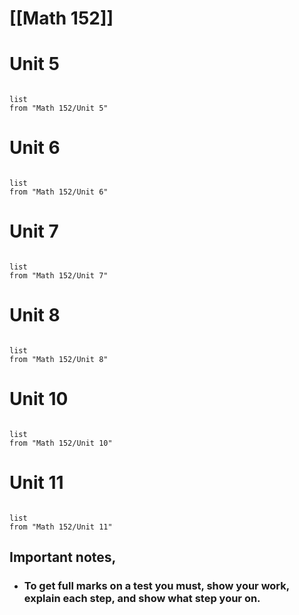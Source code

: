 
# [[Math 152]]
# Unit 5
``` dataview

list
from "Math 152/Unit 5"

```

# Unit 6
``` dataview

list
from "Math 152/Unit 6"

```
# Unit 7
``` dataview

list
from "Math 152/Unit 7"

```
# Unit 8 
``` dataview

list
from "Math 152/Unit 8"

```

# Unit 10
``` dataview

list
from "Math 152/Unit 10"

```

# Unit 11
``` dataview

list
from "Math 152/Unit 11"

```
## Important notes,


- ### To get full marks on a test you must, show your work, explain each step, and show what step your on.

